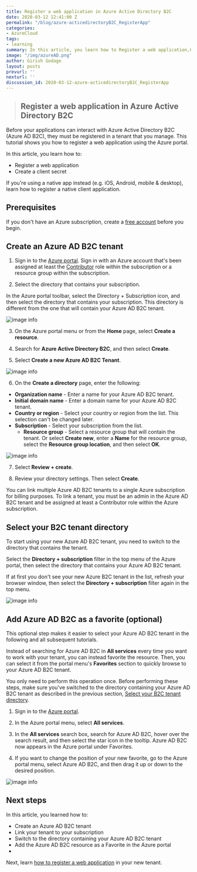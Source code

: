```yaml
---
title: Register a web application in Azure Active Directory B2C
date: 2020-03-12 12:41:00 Z
permalink: "/blog/azure-acticedirectoryB2C_RegisterApp"
categories:
- AzureCloud
tags:
- learning
summary: In this article, you learn how to Register a web application,Create a client secret
image: "/img/azureAD.png"
author: Girish Godage
layout: posts
prevurl: ''
nexturl: ''
discussion_id: 2020-03-12-azure-acticedirectoryB2C_RegisterApp
---
```


>## Register a web application in Azure Active Directory B2C

Before your applications can interact with Azure Active Directory B2C (Azure AD B2C), they must be registered in a tenant that you manage. This tutorial shows you how to register a web application using the Azure portal.

In this article, you learn how to:

* Register a web application
* Create a client secret
  
If you're using a native app instead (e.g. iOS, Android, mobile & desktop), learn how to register a native client application.

## Prerequisites

If you don't have an Azure subscription, create a [free account](https://azure.microsoft.com/free/?WT.mc_id=A261C142F) before you begin.

## Create an Azure AD B2C tenant

1. Sign in to the [Azure portal](https://portal.azure.com/). Sign in with an Azure account that's been assigned at least the [Contributor](https://docs.microsoft.com/en-in/azure/role-based-access-control/built-in-roles) role within the subscription or a resource group within the subscription.

2. Select the directory that contains your subscription.

In the Azure portal toolbar, select the Directory + Subscription icon, and then select the directory that contains your subscription. This directory is different from the one that will contain your Azure AD B2C tenant.

![image info](/img/azure/4/portal-01-pick-directory.png)

3. On the Azure portal menu or from the **Home** page, select **Create a resource**.

4. Search for **Azure Active Directory B2C**, and then select **Create**.

5. Select **Create a new Azure AD B2C Tenant**.

![image info](/img/azure/4/portal-02-create-tenant.png)

6. On the **Create a directory** page, enter the following:

* **Organization name** - Enter a name for your Azure AD B2C tenant.
* **Initial domain name** - Enter a domain name for your Azure AD B2C tenant.
* **Country or region** - Select your country or region from the list. This selection can't be changed later.
* **Subscription** - Select your subscription from the list.
  * **Resource group** - Select a resource group that will contain the tenant. Or select **Create new**, enter a **Name** for the resource group, select the **Resource group location**, and then select **OK**. 

![image info](/img/azure/4/review-and-create-tenant.png)

7. Select **Review + create**.

8. Review your directory settings. Then select **Create**.

You can link multiple Azure AD B2C tenants to a single Azure subscription for billing purposes. To link a tenant, you must be an admin in the Azure AD B2C tenant and be assigned at least a Contributor role within the Azure subscription.

## Select your B2C tenant directory

To start using your new Azure AD B2C tenant, you need to switch to the directory that contains the tenant.

Select the **Directory + subscription** filter in the top menu of the Azure portal, then select the directory that contains your Azure AD B2C tenant.

If at first you don't see your new Azure B2C tenant in the list, refresh your browser window, then select the **Directory + subscription** filter again in the top menu.

![image info](/img/azure/4/portal-07-select-tenant-directory.png)

## Add Azure AD B2C as a favorite (optional)

This optional step makes it easier to select your Azure AD B2C tenant in the following and all subsequent tutorials.

Instead of searching for Azure AD B2C in **All services** every time you want to work with your tenant, you can instead favorite the resource. Then, you can select it from the portal menu's **Favorites** section to quickly browse to your Azure AD B2C tenant.

You only need to perform this operation once. Before performing these steps, make sure you've switched to the directory containing your Azure AD B2C tenant as described in the previous section, [Select your B2C tenant directory](azure-acticedirectoryB2C_CreateTenant#select-your-b2c-tenant-directory).

1. Sign in to the [Azure portal](https://portal.azure.com/).

2. In the Azure portal menu, select **All services**.

3. In the **All services** search box, search for Azure AD B2C, hover over the search result, and then select the star icon in the tooltip. Azure AD B2C now appears in the Azure portal under Favorites.

4. If you want to change the position of your new favorite, go to the Azure portal menu, select Azure AD B2C, and then drag it up or down to the desired position.

![image info](/img/azure/4/portal-08-b2c-favorite.png)

## Next steps

In this article, you learned how to:

* Create an Azure AD B2C tenant
* Link your tenant to your subscription
* Switch to the directory containing your Azure AD B2C tenant
* Add the Azure AD B2C resource as a Favorite in the Azure portal
* 
Next, learn [how to register a web application]() in your new tenant.
